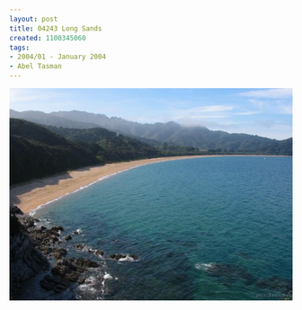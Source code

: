 ```yaml
---
layout: post
title: 04243 Long Sands
created: 1100345060
tags:
- 2004/01 - January 2004
- Abel Tasman
---
```


<img src="/image/images/04243_long_sands-1482.jpg"/>

